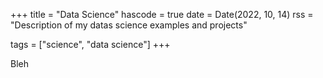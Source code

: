 +++
title = "Data Science"
hascode = true
date = Date(2022, 10, 14)
rss = "Description of my datas science examples and projects"

tags = ["science", "data science"]
+++

Bleh